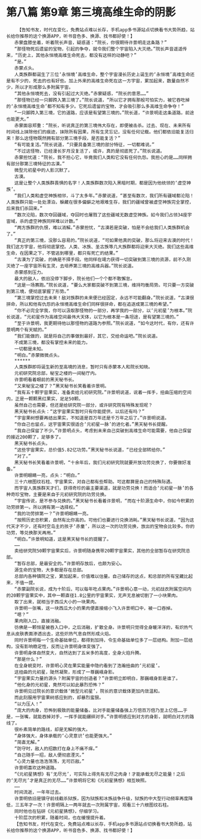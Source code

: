 # 第八篇 第9章 第三境高维生命的阴影
        【告知书友，时代在变化，免费站点难以长存，手机app多书源站点切换看书大势所趋，站长给你推荐的这个换源APP，听书音色多、换源、找书都好使！】
       赤蒙盘膝坐着，听着院长声音，疑惑道：“院长，你很期待许景明走这条路？”
       “那怪物死后遗留的宝物，引起的争夺，就令我们整个宇宙陷入大灭绝。”院长声音遥遥传来，“历史上，其他永恒境高维生命死去，都没有这样的动静吧？”
       “是。”
       赤蒙点头。
       人类族群都诞生了三位‘永恒境’高维生命，整个宇宙漫长历史上诞生的‘永恒境’高维生命还是有不少的，死去的也有好些。加上外来的高维生命死在这一方宇宙，累加起来，数量自然不少，所以才形成那么多附属宇宙。
       “其他永恒境死去，没有引起过大灭绝。”赤蒙疑惑，“院长的意思……”
       “那怪物已经一只脚跨入第三境了。”院长说道，“所以它才拥有那般可怕实力，被它吞吃掉的‘永恒境高维生命’都不知有多少。它死后遗留的宝物，才会吸引那么多高维生命争夺！”
       “一只脚跨入第三境，它的道路，应该是有望第三境的。”院长道，“许景明走这条道路，前途也能更大。”
       赤蒙面容郑重：“院长，听说真正的第三境伟大存在，即便被击杀。过去、现在、未来所有时间线上抹除他们的痕迹，抹除所有因果，所有生灵忘记，没有任何记载。他们都依旧能复活归来！那么这怪物既然拥有部分第三境手段，是否能复活？”
       “有可能复活。”院长说道，“只要具备第三境的部分特征，一切都难说。”
       “不过这怪物，已经漫长岁月没复活了，或许，真的是彻底死了。”院长说道。
       赤蒙担忧道：“院长，我不担心它，毕竟我们人类和它没有任何仇怨。我担心的是……同样拥有部分那第三境特征的古漠。”
       微型元初星中的人影沉默了。
       古漠。
       这是让整个人类族群畏惧的名字！人类族群数次陷入黑暗时期，都是因为他统领的‘虚空神族’。
       “我们人类和虚空神族相邻，斗了太多年。”赤蒙说道，“甚至有数次，我们所有疆域都沦陷！人类族群只能一处处漂泊，躲藏在很多偏僻之地艰难生存，我们的疆域曾被虚空神族完全掌控，后来我们杀回来。”
       “数次沦陷，数次夺回疆域，夺回时也屠戮了这些疆域无数虚空神族。如今我们占领34座宇宙域，杀的虚空神族同样难以计数。”
       “两方族群的仇恨，难以消解。”赤蒙担忧，“古漠若是突破，怕是不会给我们人类族群机会了。”
       “真正的第三境，没那么容易的。”院长说道，“可如果他真的突破，那么将迎来古漠的时代！我们这方宇宙，他将彻底掌控。人类、冰族、圣古族等几大族群都将迎来大灭绝。我们这些高维生命，在因果之下，不管逃到哪里，都只有死亡的结果。”
       “古漠为了突破，的确是不择手段。他同样在竭力获得一切突破到第三境的资源，前不久刚灭绝了一座宇宙所有生灵，去培养第三境的高维兵器。”院长说道。
       赤蒙感到压力。
       最大的敌人，依旧没停下脚步，院长他们一个个都不敢懈怠。
       “这是一场赛跑。”院长说道，“要么大家都突破不到第三境，维持均衡局势。可只要一方突破到第三境，便彻底掌握了形势。”
       “第三境掌控过去未来！敌对族群的未来便已经固定，永远不可能翻身。”院长说道，“古漠很拼命，所以和他有仇怨的永恒境高维生命们同样很拼命，都在追逐成第三境的希望。”
       “你不必完全学我，你可以汲取那怪物的一部分，再学我的一部分，以‘元初星’为根本。”院长说道，“元初星作为高维空间最伟大天体，以它为根本是一条坦途，是有望第三境的。”
       “至于许景明，我更期待他以那怪物的道路为参照。”院长说道，“如今这时代，有你，还有许景明两个有天赋的。”
       “我们能做的，就是将自己的事做到最好，其它，交给命运吧。”院长说道。
       不成第三境，都没有掌控未来的能力。
       一切都是未知。
       “明白。”赤蒙微微点头。
       ******
       人类族群即将诞生新的至高境的消息，暂时只有赤蒙本人和院长知晓。
       元初研究院总部，秘宝之楼的一间秘厅内。
       许景明看着眼前的黑天秘书长。
       “又来秘宝之楼了？”黑天秘书长笑看着许景明。
       “我有五十颗宇宙果实，准备卖给元初研究院。”许景明说道，说着一挥手，扭曲压缩的空间内，正是一颗颗黑红果实，足足50颗。
       虽然自己也需要，但还是给研究院一部分，或许研究院有特殊发现呢？
       黑天秘书长点头：“这宇宙果实暂时只有你能提供，以后还有吗？”
       “宇宙果树想要再结出果实，不知道是百万年还是千万年之后了。”许景明说道。
       “你自己也留点，这宇宙果实很适合‘元初星一脉’的进化者。”黑天秘书长提醒。
       “我自己保留了不少。”许景明点头，考虑到未来自己突破到高维生命可能需要，他自己保留的接近200颗了，足够多了。
       黑天秘书长点头。
       “这些宇宙果实，总价值5.82亿功劳。”黑天秘书长说道，“已经全部转给你。”
       “对了。”
       黑天秘书长笑看着许景明，“十余年后，我们元初研究院就要开放功劳兑换了，你要做好准备。”
       许景明眼睛一亮，点头：“明白。”
       三十六根图纹石柱、宇宙果实，对自己都有些帮助。可这都算是自己的特殊际遇。
       而宇宙人类族群天才们，获得奇珍的最主要渠道，就是功劳兑换！而适合‘元初星一脉’的各种奇珍宝物，主要是来自于元初研究院的功劳兑换。
       “宇宙传说，是不参与兑换的。”黑天秘书长看着许景明，“而在十阶源生命中，你如今积累的功劳排第一。所以拥有第一选择权。”
       “我的功劳排第一？”许景明眼睛一亮。
       “按照历史总积累，自然有比你高的。可他们也要进行兑换消耗。”黑天秘书长说道，“因为这代天才不少，还有时空岛主的孩子‘赤童’，所以这一次的功劳兑换，放出的宝物会比较多。你的功劳，等兑换那天再用。”
       “明白。”许景明知道，这是黑天秘书长的提醒了。
       ……
       卖给研究院50颗宇宙果实后，许景明随身携带20颗宇宙果实，其他的全部暂存在研究院总部。
       “暂存总部，是最安全的。”许景明存放后，也颇为安心。
       源生命的宝物，大多都是存在总部。
       总部内各种镇院之宝，累加起来，价值难以估量。自己储存的这点，和总部的所有宝藏比起来，不值一提。
       “赤蒙副院长说，成为十阶后，可以每年吃点果肉。”许景明心意一动，元初战衣附属空间内的20颗宇宙果实中，其中一颗直径1.8公里的宇宙果实，无声无息被切割了一小块果肉。
       取了出来，就相当于西瓜大小的一块果肉。
       许景明一张嘴，这一块西瓜大小的果肉便直接缩小飞入许景明口中，被一口吞掉。
       “嗯？”
       果肉刚入口，直接消融。
       彷佛是一颗恒星被吞入口中，之后消融，扩散全身。许景明只觉得全身暖洋洋的，有炽热气息从皮肤表面渗透出去，这些炽热气息自然形成火焰。
       同时许景明每一个生命基础单位，都得到加持，令生命基础单位多了一层结构。附加一层结构，没有影响稳定性，反而让许景明身体变强了。
       许景明身体自然变大，自然达到了五米多的高度，全身火焰升腾。
       “那是什么？”
       在全身蜕变时，许景明心灵在果实能量中隐约看到了浩瀚扭曲的‘元初星’。
       这扭曲的元初星，陡然凝聚，形成了一尊巍峨身影。
       “宇宙果实力量的源头？附属宇宙的创造者？”许景明立即明白，那巍峨身影是谁了。
       “他化身的元初星，竟然可以如此暴烈恐怖？”
       许景明见过院长的意识载体‘微型元初星’，院长的意识载体更加内敛温和。
       而此刻服用宇宙果树感应到的，却暴烈蛮狠。
       “以力压人！”
       “庞大的肉身，恐怖到极致的能量储备。比对手能量储备强上万倍百万倍乃至上亿倍……于是，一张嘴，就能吞掉对手，一挥手就能碾碎对手。”许景明感应到对方的身影，就明白对方的路线了。
       很朴素简单的路线，却是无解的强大。
       “身体强大，身体承载的‘心灵意识’也能更强大。”
       “简直无解。”
       “防守时，敌人的招数打在身上不痛不痒。”
       “自己随手一招，敌人便彻底湮灭。”
       “心灵力量也浩浩荡荡，无可匹敌。”
       许景明喜欢这种道路。
       “《元初星猜想》有‘无尽光’，可实际上得先有无尽之肉身！才能承载无尽之能量！之后的‘无尽光’才是真正的无尽……”许景明将它和《元初星猜想》相互映照。
       ……
       时间流逝，一年年过去。
       许景明依旧是镇守前线截杀狱族，因为狱族和冰族战争升级，狱族的中大型行动频率再度降低，三五年才一次！许景明隔上一两年就去一次附属宇宙，观看三十六根图纹石柱。
       同时他也在钻研《元初星猜想》，仔细学习。
       十阶层次的积累，随着时间，也在缓慢提升着。
       【告知书友，时代在变化，免费站点难以长存，手机app多书源站点切换看书大势所趋，站长给你推荐的这个换源APP，听书音色多、换源、找书都好使！】